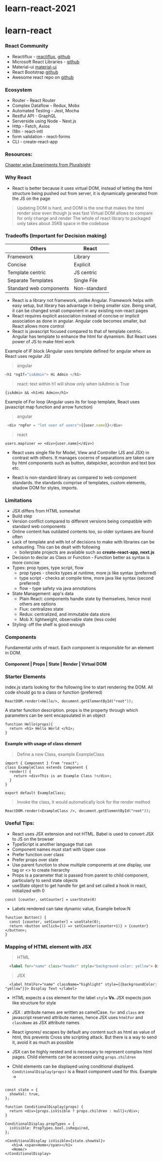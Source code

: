 # learn-react-2021
# learn-react

### React Community
* Reactiflux - [reactiflux](https://www.reactiflux.com), [github](https://github.com/reactiflux/reactiflux.com)
* Microsoft React Libraries - [github](https://github.com/microsoft/fluentui/wiki/Getting-Started-with-UI-Fabric)
* Material-ui [material-ui](https://material-ui.com)
* React Bootstrap [github](https://react-bootstrap.github.io)
* Awesome react repo on [github](https://github.com/enaqx/awesome-react)

### Ecosystem
* Router - React Router
* Complex Dataflow - Redux, Mobx
* Automated Testing - Jest, Mocha
* Restful API - GraphQL
* Serverside using Node - Next.js
* Http - Fetch, Axios
* I18n - react-intl
* form validation - react-forms
* CLI - create-react-app



### Resources:
[Chapter wise Experiments from Pluralsight](jscomplete.com/playground/rgs1.1) 


### Why React
* React is better because it uses virtual DOM, instead of letting the html structure being pushed out from server, it is dynamically generated from the JS on the page
> Updating DOM is hard, and DOM is the one that makes the html render slow even though js was fast
> Virtual DOM allows to compare for only change and render
> The whole of react library to packaged only takes about 35KB space in the codebase 

  
  
### Tradeoffs (Important for Decision making)

| Others | React |
|--------|-------|
| Framework | Library | 
| Concise | Explicit | 
| Template centric | JS centric |
| Separate Templates | Single File |
| Standard web components | Non-standard | 

  * React is a library not framework, unlike Angular. Framework helps with easy setup, but library has advantage in being smaller size. Being small, it can be changed small component in any existing non-react pages
  * React requires explicit association instead of concise or implicit association as done in angular. Angular code becomes smaller, but React allows more control
  * React is javascript focused compared to that of template centric. Angular has template to enhance the html for dynamism. But React uses power of JS to make html work
  
  Example of IF block (Angular uses template defined for angular where as React uses regular JS)
  > angular
  ```ts
  <h1 *ngIf="isAdmin"> Hi Admin </h1>
  ```
  > react: text within h1 will show only when isAdmin is True
  
  ```JSX
  {isAdmin && <h1>Hi Admin</h1>
  ```
  
 Example of For loop (Angular uses its for loop template, React uses javascript map function and arrow function)
 > angular
 ```ts
  <div *ngFor = "let user of users">{{user.name}}</div>
  ```
  > react
  ```JSX
  users.map(user => <div>{user.name}</div>)
  ```
  *   React uses single file for Model, View and Controller (JS and JSX) in contrast with others. It manages cocerns of separations are taken care by html components such as button, datepicker, accordion and text box etc.

* React is non-standard library as compared to web component standards. the standards comprise of templates, custom elements, shadow DOM for styles, imports. 

### Limitations
* JSX differs from HTML somewhat
* Build step
* Version conflict compared to different versions being compatible with standard web components
* Online content has outdated contents too, so older syntaxes are found often
* Lack of template and with lot of decisions to make with libraries can be exhausting. This can be dealt with following
  * boilerplate projects are available such as <strong> create-react-app, next.js </strong>
* Decision to declar as Class or Function - Function better as syntax is more concise
* Types: prop types, type script, flow
  * prop types - checks types at runtime, more js like syntax (preferred)
  * type script - checks at compile time, more java like syntax (second preferred)
  * flow - type safety via java annotations
* State Management: app's data
  * Plain React: components handle state by themselves, hence most others are options
  * Flux: centralizes state
  * Redux: centralized, and immutable data store
  * Mob X: lightweight, observable state (less code)
* Styling: off the shelf is good enough


### Components
Fundamental units of react. Each component is responsible for an element in DOM.

#### Component | Props | State | Render | Virtual DOM


### Starter Elements
index.js starts looking for the following line to start rendering the DOM. All code should go to a class or function (preferred)
```JSX
ReactDOM.render(<Hello/>, document.getElementById("root"));

```

A starter function description. props is the property through which parameters can be sent encapsulated in an object
```JSX
function Hello(props){
  return <h1> Hello World </h1>;
}

```
#### Example with usage of class element

> Define a new Class, example ExampleClass
```JSX
import { Component } from "react";
class ExampleClass extends Component {
  render() {
    return <div>This is an Example Class !</div>;
  }
}

export default ExampleClass;
```

> Invoke the class, it would automatically look for the render method

```JSX
ReactDOM.render(<ExampleClass />, document.getElementById("root"));
```


### Useful Tips:

* React uses JSX extension and not HTML. Babel is used to convert JSX to JS on the browser
* TypeScript is another language that can 
* Component names must start with Upper case
* Prefer function over class
* Prefer props over state
* Use parent function to show multiple components at one display, use <div> tag or <> to create hierarchy  
* Props is a parameter that is passed from parent to child component, particularly to send state objects
* useState object to get handle for get and set called a hook in react, initialized with 0

```JSX
const [counter, setCounter] = userState(0)
```
* Labels rendered can take dynamic value, Example below:N

```JSX
function Button() { 
  const [counter, setCounter] = useState(0);  
  return <button onClick={() => setCounter(counter+1)} > {counter}</button>; 
}
```


### Mapping of HTML element with JSX
> HTML

```html
  <label for="name" class="header" style="background-color: yellow"> Display Text </label>
```
  
> JSX

```JSX
  <label htmlFor="name" className="highlight" style={{backgroundColor: "yellow"}}> Display Text </label> 
```
  
* HTML expects a css element for the label ```style```  <b> Vs. </b> JSX expects json like structure for style
* JSX : attribute names are written as camelCase. ```for``` and ```class``` are javascript reserved attribute names, hence JSX uses ```htmlFor``` and ```className``` as JSX attribute names 
  
* React ignores/ escapes by default any content such as html as value of html, this prevents Cross site scripting attack. But there is a way to send it, avoid it as much as possible
  
* JSX can be highly nested and is necessary to represent complex html pages. Child elements can be accessed using ```props.children```
* Child elements can be displayed using conditional displayed. ```ConditionalDisplay(props)``` is a React component used for this. Example -> 

```JSX
  
const state = {
  showVal: true,
};

function ConditionalDisplay(props) {
  return <div>{props.isVisible ? props.children : null}</div>;
}

ConditionalDisplay.propTypes = {
  isVisible: PropTypes.bool.isRequired,
};
 
<ConditionalDisplay isVisible={state.showVal}>
   <h1>A <span>Home</span></h1>
   <Home/>
</ConditionalDisplay>
  
```
  

